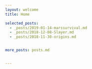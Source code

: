 ```yaml
---
layout: welcome
title: Home

selected_posts:
  - _posts/2019-01-14-marssurvival.md
  - _posts/2018-12-08-Slayer.md
  - _posts/2018-11-30-origins.md


more_posts: posts.md


---
```

